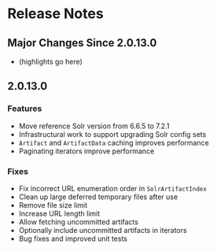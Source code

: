 # Release Notes

## Major Changes Since 2.0.13.0

*   (highlights go here)

## 2.0.13.0

### Features

*   Move reference Solr version from 6.6.5 to 7.2.1
*   Infrastructural work to support upgrading Solr config sets
*   `Artifact` and `ArtifactData` caching improves performance
*   Paginating iterators improve performance

### Fixes

*   Fix incorrect URL enumeration order in `SolrArtifactIndex`
*   Clean up large deferred temporary files after use
*   Remove file size limit
*   Increase URL length limit
*   Allow fetching uncommitted artifacts
*   Optionally include uncommitted artifacts in iterators
*   Bug fixes and improved unit tests
